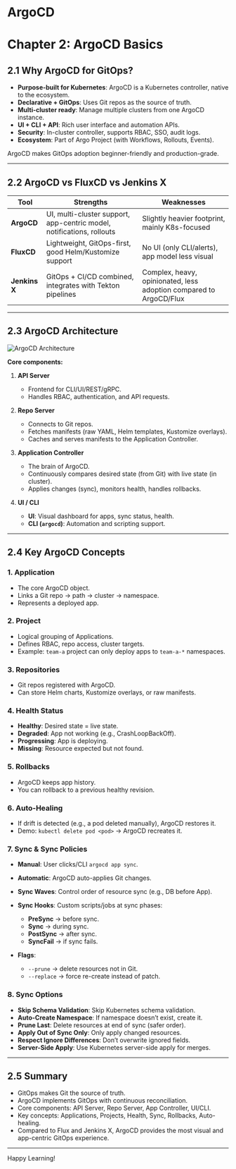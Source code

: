 # ArgoCD

# Chapter 2: ArgoCD Basics

## 2.1 Why ArgoCD for GitOps?

* **Purpose-built for Kubernetes**: ArgoCD is a Kubernetes controller, native to the ecosystem.
* **Declarative + GitOps**: Uses Git repos as the source of truth.
* **Multi-cluster ready**: Manage multiple clusters from one ArgoCD instance.
* **UI + CLI + API**: Rich user interface and automation APIs.
* **Security**: In-cluster controller, supports RBAC, SSO, audit logs.
* **Ecosystem**: Part of Argo Project (with Workflows, Rollouts, Events).

ArgoCD makes GitOps adoption beginner-friendly and production-grade.

---

## 2.2 ArgoCD vs FluxCD vs Jenkins X

| Tool          | Strengths                                                             | Weaknesses                                                         |
| ------------- | --------------------------------------------------------------------- | ------------------------------------------------------------------ |
| **ArgoCD**    | UI, multi-cluster support, app-centric model, notifications, rollouts | Slightly heavier footprint, mainly K8s-focused                     |
| **FluxCD**    | Lightweight, GitOps-first, good Helm/Kustomize support                | No UI (only CLI/alerts), app model less visual                     |
| **Jenkins X** | GitOps + CI/CD combined, integrates with Tekton pipelines             | Complex, heavy, opinionated, less adoption compared to ArgoCD/Flux |

---

## 2.3 ArgoCD Architecture

![ArgoCD Architecture](https://argo-cd.readthedocs.io/en/stable/assets/argocd_architecture.png)

**Core components:**

1. **API Server**

   * Frontend for CLI/UI/REST/gRPC.
   * Handles RBAC, authentication, and API requests.

2. **Repo Server**

   * Connects to Git repos.
   * Fetches manifests (raw YAML, Helm templates, Kustomize overlays).
   * Caches and serves manifests to the Application Controller.

3. **Application Controller**

   * The brain of ArgoCD.
   * Continuously compares desired state (from Git) with live state (in cluster).
   * Applies changes (sync), monitors health, handles rollbacks.

4. **UI / CLI**

   * **UI**: Visual dashboard for apps, sync status, health.
   * **CLI (`argocd`)**: Automation and scripting support.

---

## 2.4 Key ArgoCD Concepts

### 1. **Application**

* The core ArgoCD object.
* Links a Git repo → path → cluster → namespace.
* Represents a deployed app.

### 2. **Project**

* Logical grouping of Applications.
* Defines RBAC, repo access, cluster targets.
* Example: `team-a` project can only deploy apps to `team-a-*` namespaces.

### 3. **Repositories**

* Git repos registered with ArgoCD.
* Can store Helm charts, Kustomize overlays, or raw manifests.

### 4. **Health Status**

* **Healthy**: Desired state = live state.
* **Degraded**: App not working (e.g., CrashLoopBackOff).
* **Progressing**: App is deploying.
* **Missing**: Resource expected but not found.

### 5. **Rollbacks**

* ArgoCD keeps app history.
* You can rollback to a previous healthy revision.

### 6. **Auto-Healing**

* If drift is detected (e.g., a pod deleted manually), ArgoCD restores it.
* Demo: `kubectl delete pod <pod>` → ArgoCD recreates it.

### 7. **Sync & Sync Policies**

* **Manual**: User clicks/CLI `argocd app sync`.
* **Automatic**: ArgoCD auto-applies Git changes.
* **Sync Waves**: Control order of resource sync (e.g., DB before App).
* **Sync Hooks**: Custom scripts/jobs at sync phases:

  * **PreSync** → before sync.
  * **Sync** → during sync.
  * **PostSync** → after sync.
  * **SyncFail** → if sync fails.

* **Flags**:

  * `--prune` → delete resources not in Git.
  * `--replace` → force re-create instead of patch.

### 8. **Sync Options**

* **Skip Schema Validation**: Skip Kubernetes schema validation.
* **Auto-Create Namespace**: If namespace doesn’t exist, create it.
* **Prune Last**: Delete resources at end of sync (safer order).
* **Apply Out of Sync Only**: Only apply changed resources.
* **Respect Ignore Differences**: Don’t overwrite ignored fields.
* **Server-Side Apply**: Use Kubernetes server-side apply for merges.

---

## 2.5 Summary

* GitOps makes Git the source of truth.
* ArgoCD implements GitOps with continuous reconciliation.
* Core components: API Server, Repo Server, App Controller, UI/CLI.
* Key concepts: Applications, Projects, Health, Sync, Rollbacks, Auto-healing.
* Compared to Flux and Jenkins X, ArgoCD provides the most visual and app-centric GitOps experience.


---

Happy Learning!
